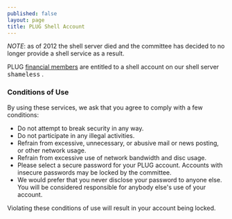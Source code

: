 ```yaml
---
published: false
layout: page
title: PLUG Shell Account
---
```

<em>NOTE</em>: as of 2012 the shell server died and the committee has decided to no longer provide a shell service as a result.

PLUG <a href='https://www.plug.org.au/membership/'>financial members</a> are entitled to a shell account on our shell server <tt>shameless</tt> .

<h3>Conditions of Use</h3>

By using these services, we ask that you agree to comply with a few conditions:

<ul>
<li>Do not attempt to break security in any way.</li>
<li>Do not participate in any illegal activities.</li>
<li>Refrain from excessive, unnecessary, or abusive mail or news posting, or other network usage.</li>
<li>Refrain from excessive use of network bandwidth and disc usage.</li>
<li>Please select a secure password for your PLUG account. Accounts with insecure passwords may be locked by the committee.</li>
<li>We would prefer that you never disclose your password to anyone else. You will be considered responsible for anybody else's use of your account. </li>
</ul>

Violating these conditions of use will result in your account being locked. 
